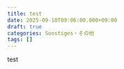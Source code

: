 ```yaml
---
title: test
date: 2025-09-10T09:06:00.000+09:00
draft: true
categories: Sonstiges・その他
tags: []
---
```

test
